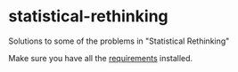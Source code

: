# statistical-rethinking
Solutions to some of the problems in "Statistical Rethinking"


Make sure you have all the [requirements](requirements.txt) installed.
